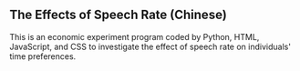 ## The Effects of Speech Rate (Chinese)
This is an economic experiment program coded by Python, HTML, JavaScript, and CSS to investigate the effect of speech rate on individuals' time preferences.
